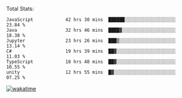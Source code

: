 Total Stats:
<!--START_SECTION:waka-->

```text
JavaScript            42 hrs 30 mins  ██████░░░░░░░░░░░░░░░░░░░   23.84 %
Java                  32 hrs 46 mins  ████▓░░░░░░░░░░░░░░░░░░░░   18.38 %
Jupyter               23 hrs 26 mins  ███▒░░░░░░░░░░░░░░░░░░░░░   13.14 %
C#                    19 hrs 39 mins  ██▓░░░░░░░░░░░░░░░░░░░░░░   11.03 %
TypeScript            18 hrs 48 mins  ██▓░░░░░░░░░░░░░░░░░░░░░░   10.55 %
unity                 12 hrs 55 mins  █▓░░░░░░░░░░░░░░░░░░░░░░░   07.25 %
```

<!--END_SECTION:waka-->

[![wakatime](https://wakatime.com/badge/user/d6a1e036-2153-43d6-9604-0dce67457b7f.svg)](https://wakatime.com/@d6a1e036-2153-43d6-9604-0dce67457b7f)
